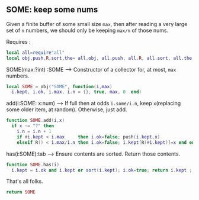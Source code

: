 ## SOME: keep some nums
Given a finite buffer of some small size `max`, then after reading 
a very large set of `n` numbers, we should only be keeping `max/n` of those nums.

Requires :

```lua
local all=require"all"
local obj,push,R,sort,the= all.obj, all.push, all.R, all.sort, all.the

```

SOME(max:?int) :SOME --> Constructor of a collector for, at most, `max` numbers.

```lua
local SOME = obj("SOME", function(i,max) 
  i.kept, i.ok, i.max, i.n = {}, true, max, 0  end)

```

add(i:SOME: x:num) --> 
If full then at odds `i.some/i.n`, keep `x`(replacing some older item, at random).
Otherwise, just add.

```lua
function SOME.add(i,x)
  if x ~= "?" then 
    i.n = i.n + 1
    if #i.kept < i.max     then i.ok=false; push(i.kept,x) 
    elseif R() < i.max/i.n then i.ok=false; i.kept[R(#i.kept)]=x end end end 

```

has(i:SOME):tab --> Ensure contents are sorted. Return those contents.

```lua
function SOME.has(i)
  i.kept = i.ok and i.kept or sort(i.kept); i.ok=true; return i.kept ; end

```

That's all folks.

```lua
return SOME
```

